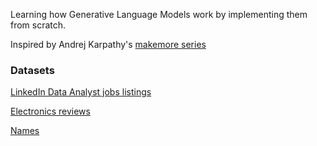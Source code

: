 Learning how Generative Language Models work by implementing them from scratch.

Inspired by Andrej Karpathy's [makemore series](https://github.com/karpathy/makemore)

### Datasets
[LinkedIn Data Analyst jobs listings](https://www.kaggle.com/datasets/cedricaubin/linkedin-data-analyst-jobs-listings)

[Electronics reviews](https://data.world/datafiniti/amazon-and-best-buy-electronics)

[Names](https://www.ssa.gov/oact/babynames/)